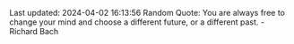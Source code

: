 Last updated: 2024-04-02 16:13:56
Random Quote: You are always free to change your mind and choose a different future, or a different past. - Richard Bach